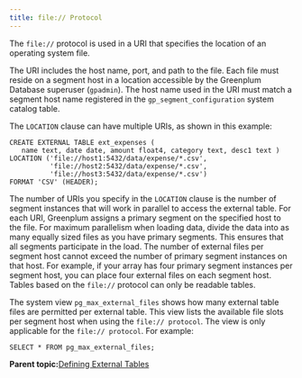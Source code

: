 ```yaml
---
title: file:// Protocol 
---
```


The `file://` protocol is used in a URI that specifies the location of an operating system file.

The URI includes the host name, port, and path to the file. Each file must reside on a segment host in a location accessible by the Greenplum Database superuser \(`gpadmin`\). The host name used in the URI must match a segment host name registered in the `gp_segment_configuration` system catalog table.

The `LOCATION` clause can have multiple URIs, as shown in this example:

```
CREATE EXTERNAL TABLE ext_expenses (
   name text, date date, amount float4, category text, desc1 text ) 
LOCATION ('file://host1:5432/data/expense/*.csv', 
          'file://host2:5432/data/expense/*.csv', 
          'file://host3:5432/data/expense/*.csv') 
FORMAT 'CSV' (HEADER); 
```

The number of URIs you specify in the `LOCATION` clause is the number of segment instances that will work in parallel to access the external table. For each URI, Greenplum assigns a primary segment on the specified host to the file. For maximum parallelism when loading data, divide the data into as many equally sized files as you have primary segments. This ensures that all segments participate in the load. The number of external files per segment host cannot exceed the number of primary segment instances on that host. For example, if your array has four primary segment instances per segment host, you can place four external files on each segment host. Tables based on the `file://` protocol can only be readable tables.

The system view `pg_max_external_files` shows how many external table files are permitted per external table. This view lists the available file slots per segment host when using the `file:// protocol`. The view is only applicable for the `file:// protocol`. For example:

```
SELECT * FROM pg_max_external_files;
```

**Parent topic:**[Defining External Tables](../external/g-external-tables.html)

